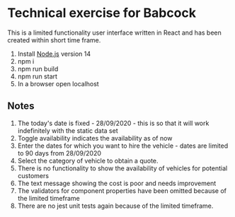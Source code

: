 # Technical exercise for Babcock

This is a limited functionality user interface written in React and has been created within short time frame.

1. Install [Node.js](https://nodejs.org/en/download/) version 14 
2. npm i
3. npm run build
4. npm run start
5. In a browser open localhost

## Notes
1. The today's date is fixed - 28/09/2020 - this is so that it will work indefinitely with the static data set
2. Toggle availability indicates the availability as of now
3. Enter the dates for which you want to hire the vehicle - dates are limited to 90 days from 28/09/2020
4. Select the category of vehicle to obtain a quote.
5. There is no functionality to show the availability of vehicles for potential customers
6. The text message showing the cost is poor and needs improvement
7. The validators for component properties have been omitted because of the limited timeframe
8. There are no jest unit tests again because of the limited timeframe. 
